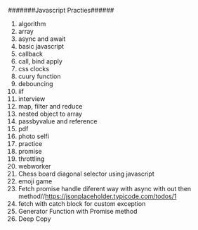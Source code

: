 #######Javascript Practies######
1. algorithm
2. array
3. async and await
4. basic javascript
5. callback
6. call, bind apply
7. css clocks
8. cuury function
9. debouncing 
10. iif
11. interview
12. map, filter and reduce
13. nested object to array
14. passbyvalue and reference
15. pdf
16. photo selfi
17. practice
18. promise
19. throttling
20. webworker
21. Chess board diagonal selector using javascript
22. emoji game
23. Fetch promise handle diferent way with async with out then method//https://jsonplaceholder.typicode.com/todos/1
24. fetch with catch block for custom exception
25. Generator Function with Promise method
26. Deep Copy

